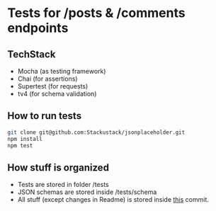# Tests for /posts & /comments endpoints

## TechStack

* Mocha (as testing framework)
* Chai (for assertions)
* Supertest (for requests)
* tv4 (for schema validation)

## How to run tests

```bash
git clone git@github.com:Stackustack/jsonplaceholder.git
npm install
npm test
```

## How stuff is organized

* Tests are stored in folder /tests
* JSON schemas are stored inside /tests/schema
* All stuff (except changes in Readme) is stored inside [this](https://github.com/Stackustack/jsonplaceholder/commit/50ee1aea64decc600ebc002d5028cee0af50badd) commit.